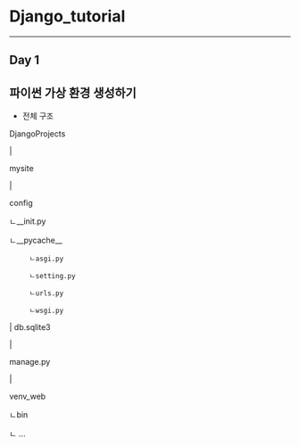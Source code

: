 # Django_tutorial
- - -
## Day 1



## **파이썬 가상 환경 생성하기**


+ 전체 구조

DjangoProjects

|

mysite

|

config

   ㄴ__init.py
   
   ㄴ__pycache__
   
         ㄴasgi.py
         
         ㄴsetting.py
         
         ㄴurls.py
         
         ㄴwsgi.py
         
|
db.sqlite3

|

manage.py

|

venv_web

   ㄴbin
   
   ㄴ ...

